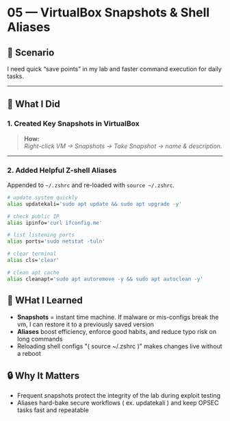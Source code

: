 # 05 — VirtualBox Snapshots & Shell Aliases

## 🧩 Scenario  
I need quick “save points” in my lab and faster command execution for daily tasks.

---

## 🔧 What I Did

### 1. Created Key Snapshots in VirtualBox
> **How:**  
> *Right-click VM → Snapshots → Take Snapshot → name & description.*

---

### 2. Added Helpful Z-shell Aliases  
Appended to `~/.zshrc` and re-loaded with `source ~/.zshrc`.

```bash
# update system quickly
alias updatekali='sudo apt update && sudo apt upgrade -y'

# check public IP
alias ipinfo='curl ifconfig.me'

# list listening ports
alias ports='sudo netstat -tuln'

# clear terminal
alias cls='clear'

# clean apt cache
alias cleanapt='sudo apt autoremove -y && sudo apt autoclean -y'
```

## 🧠 WHat I Learned
- **Snapshots** = instant time machine. If malware or mis-configs break the vm, I can restore it to a previously saved version
- **Aliases** boost efficiency, enforce good habits, and reduce typo risk on long commands
- Reloading shell configs "( source ~/.zshrc )" makes changes live without a reboot

## 🔒 Why It Matters
- Frequent snapshots protect the integrity of the lab during exploit testing
- Aliases hard-bake secure workflows ( ex. updatekali ) and keep OPSEC tasks fast and repeatable
